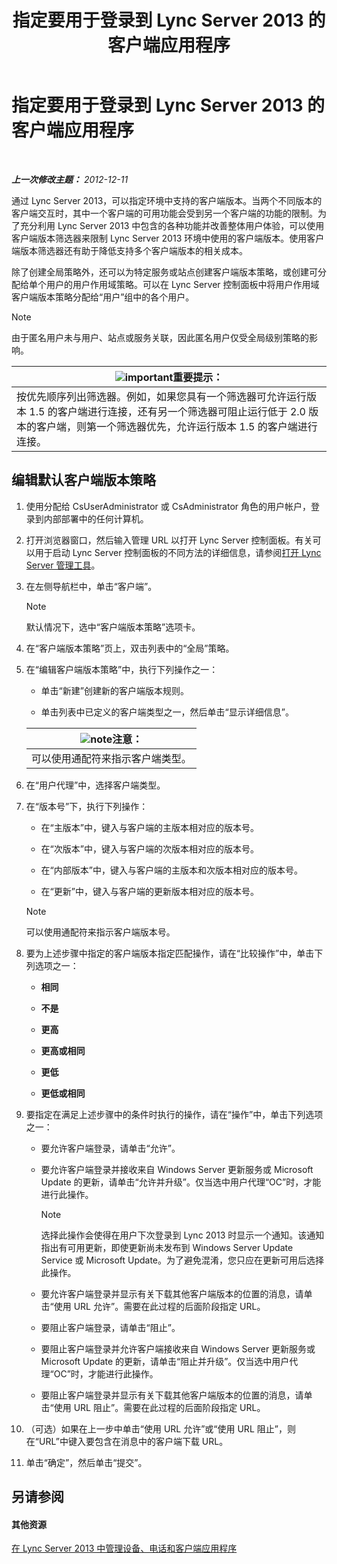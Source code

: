 ﻿---
title: 指定要用于登录到 Lync Server 2013 的客户端应用程序
TOCTitle: 指定要用于登录到 Lync Server 2013 的客户端应用程序
ms:assetid: d256a581-9a48-4d1a-82cc-2e1f520d7d2e
ms:mtpsurl: https://technet.microsoft.com/zh-cn/library/Gg182591(v=OCS.15)
ms:contentKeyID: 49314334
ms.date: 05/19/2016
mtps_version: v=OCS.15
ms.translationtype: HT
---

# 指定要用于登录到 Lync Server 2013 的客户端应用程序

 

_**上一次修改主题：** 2012-12-11_

通过 Lync Server 2013，可以指定环境中支持的客户端版本。当两个不同版本的客户端交互时，其中一个客户端的可用功能会受到另一个客户端的功能的限制。为了充分利用 Lync Server 2013 中包含的各种功能并改善整体用户体验，可以使用客户端版本筛选器来限制 Lync Server 2013 环境中使用的客户端版本。使用客户端版本筛选器还有助于降低支持多个客户端版本的相关成本。

除了创建全局策略外，还可以为特定服务或站点创建客户端版本策略，或创建可分配给单个用户的用户作用域策略。可以在 Lync Server 控制面板中将用户作用域客户端版本策略分配给“用户”组中的各个用户。

> [!NOTE]  
> 由于匿名用户未与用户、站点或服务关联，因此匿名用户仅受全局级别策略的影响。



<table>
<thead>
<tr class="header">
<th><img src="images/Gg398794.important(OCS.15).gif" title="important" alt="important" />重要提示：</th>
</tr>
</thead>
<tbody>
<tr class="odd">
<td>按优先顺序列出筛选器。例如，如果您具有一个筛选器可允许运行版本 1.5 的客户端进行连接，还有另一个筛选器可阻止运行低于 2.0 版本的客户端，则第一个筛选器优先，允许运行版本 1.5 的客户端进行连接。</td>
</tr>
</tbody>
</table>


## 编辑默认客户端版本策略

1.  使用分配给 CsUserAdministrator 或 CsAdministrator 角色的用户帐户，登录到内部部署中的任何计算机。

2.  打开浏览器窗口，然后输入管理 URL 以打开 Lync Server 控制面板。有关可以用于启动 Lync Server 控制面板的不同方法的详细信息，请参阅[打开 Lync Server 管理工具](lync-server-2013-open-lync-server-administrative-tools.md)。

3.  在左侧导航栏中，单击“客户端”。
    
    > [!NOTE]  
	> 默认情况下，选中“客户端版本策略”选项卡。
    


4.  在“客户端版本策略”页上，双击列表中的“全局”策略。

5.  在“编辑客户端版本策略”中，执行下列操作之一：
    
      - 单击“新建”创建新的客户端版本规则。
    
      - 单击列表中已定义的客户端类型之一，然后单击“显示详细信息”。
    
    <table>
    <thead>
    <tr class="header">
    <th><img src="images/Dn783119.note(OCS.15).gif" title="note" alt="note" />注意：</th>
    </tr>
    </thead>
    <tbody>
    <tr class="odd">
    <td>可以使用通配符来指示客户端类型。</td>
    </tr>
    </tbody>
    </table>


6.  在“用户代理”中，选择客户端类型。

7.  在“版本号”下，执行下列操作：
    
      - 在“主版本”中，键入与客户端的主版本相对应的版本号。
    
      - 在“次版本”中，键入与客户端的次版本相对应的版本号。
    
      - 在“内部版本”中，键入与客户端的主版本和次版本相对应的版本号。
    
      - 在“更新”中，键入与客户端的更新版本相对应的版本号。
    
    > [!NOTE]  
	> 可以使用通配符来指示客户端版本号。
    


8.  要为上述步骤中指定的客户端版本指定匹配操作，请在“比较操作”中，单击下列选项之一：
    
      - **相同**
    
      - **不是**
    
      - **更高**
    
      - **更高或相同**
    
      - **更低**
    
      - **更低或相同**

9.  要指定在满足上述步骤中的条件时执行的操作，请在“操作”中，单击下列选项之一：
    
      - 要允许客户端登录，请单击“允许”。
    
      - 要允许客户端登录并接收来自 Windows Server 更新服务或 Microsoft Update 的更新，请单击“允许并升级”。仅当选中用户代理“OC”时，才能进行此操作。
        
        > [!NOTE]  
		> 选择此操作会使得在用户下次登录到 Lync 2013 时显示一个通知。该通知指出有可用更新，即使更新尚未发布到 Windows Server Update Service 或 Microsoft Update。为了避免混淆，您只应在更新可用后选择此操作。
        
    
      - 要允许客户端登录并显示有关下载其他客户端版本的位置的消息，请单击“使用 URL 允许”。需要在此过程的后面阶段指定 URL。
    
      - 要阻止客户端登录，请单击“阻止”。
    
      - 要阻止客户端登录并允许客户端接收来自 Windows Server 更新服务或 Microsoft Update 的更新，请单击“阻止并升级”。仅当选中用户代理“OC”时，才能进行此操作。
    
      - 要阻止客户端登录并显示有关下载其他客户端版本的位置的消息，请单击“使用 URL 阻止”。需要在此过程的后面阶段指定 URL。

10. （可选）如果在上一步中单击“使用 URL 允许”或“使用 URL 阻止”，则在“URL”中键入要包含在消息中的客户端下载 URL。

11. 单击“确定”，然后单击“提交”。

## 另请参阅

#### 其他资源

[在 Lync Server 2013 中管理设备、电话和客户端应用程序](lync-server-2013-managing-devices-phones-and-client-applications.md)


